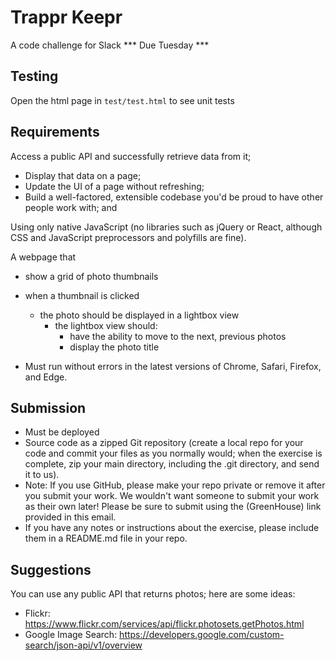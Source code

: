 # Trappr Keepr

A code challenge for Slack *** Due Tuesday ***

## Testing

Open the html page in `test/test.html` to see unit tests

## Requirements

Access a public API and successfully retrieve data from it;
  - Display that data on a page;
  - Update the UI of a page without refreshing;
  - Build a well-factored, extensible codebase you'd be proud to have other people work with; and

Using only native JavaScript (no libraries such as jQuery or React, although CSS and JavaScript preprocessors and polyfills are fine). 

A webpage that
  - show a grid of photo thumbnails
  - when a thumbnail is clicked
    - the photo should be displayed in a lightbox view
      - the lightbox view should:
        - have the ability to move to the next, previous photos
        - display the photo title

- Must run without errors in the latest versions of Chrome, Safari, Firefox, and Edge.

## Submission

- Must be deployed
- Source code as a zipped Git repository (create a local repo for your code and commit your files as you normally would; when the exercise is complete, zip your main directory, including the .git directory, and send it to us).
- Note: If you use GitHub, please make your repo private or remove it after you submit your work. We wouldn't want someone to submit your work as their own later! Please be sure to submit using the (GreenHouse) link provided in this email.
- If you have any notes or instructions about the exercise, please include them in a README.md file in your repo. 

## Suggestions

You can use any public API that returns photos; here are some ideas:

- Flickr: https://www.flickr.com/services/api/flickr.photosets.getPhotos.html
- Google Image Search: https://developers.google.com/custom-search/json-api/v1/overview